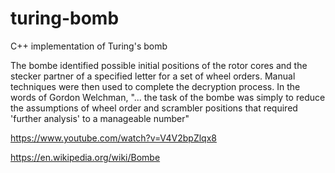 # turing-bomb
C++ implementation of Turing's bomb

The bombe identified possible initial positions of the rotor cores and the stecker partner of a specified letter for a set of wheel orders. Manual techniques were then used to complete the decryption process. In the words of Gordon Welchman, "... the task of the bombe was simply to reduce the assumptions of wheel order and scrambler positions that required 'further analysis' to a manageable number"

https://www.youtube.com/watch?v=V4V2bpZlqx8

https://en.wikipedia.org/wiki/Bombe

